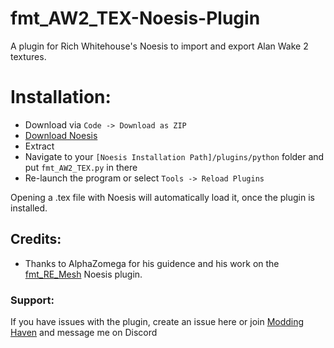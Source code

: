 # fmt_AW2_TEX-Noesis-Plugin
A plugin for Rich Whitehouse's Noesis to import and export Alan Wake 2 textures.

# Installation:
- Download via `Code -> Download as ZIP`
- [Download Noesis](https://www.richwhitehouse.com/index.php?content=inc_projects.php&showproject=91)
- Extract
- Navigate to your `[Noesis Installation Path]/plugins/python` folder and put `fmt_AW2_TEX.py` in there
- Re-launch the program or select `Tools -> Reload Plugins`

Opening a .tex file with Noesis will automatically load it, once the plugin is installed.

## Credits:
- Thanks to AlphaZomega for his guidence and his work on the [fmt_RE_Mesh](https://github.com/alphazolam/fmt_RE_MESH-Noesis-Plugin) Noesis plugin.
### Support:
If you have issues with the plugin, create an issue here or join [Modding Haven](https://discord.gg/9Vr2SJ3) and message me on Discord
